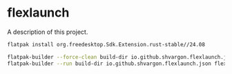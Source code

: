 # flexlaunch

A description of this project.

```bash
flatpak install org.freedesktop.Sdk.Extension.rust-stable//24.08

flatpak-builder --force-clean build-dir io.github.shvargon.flexlaunch.json
flatpak-builder --run build-dir io.github.shvargon.flexlaunch.json flexlaunch
```